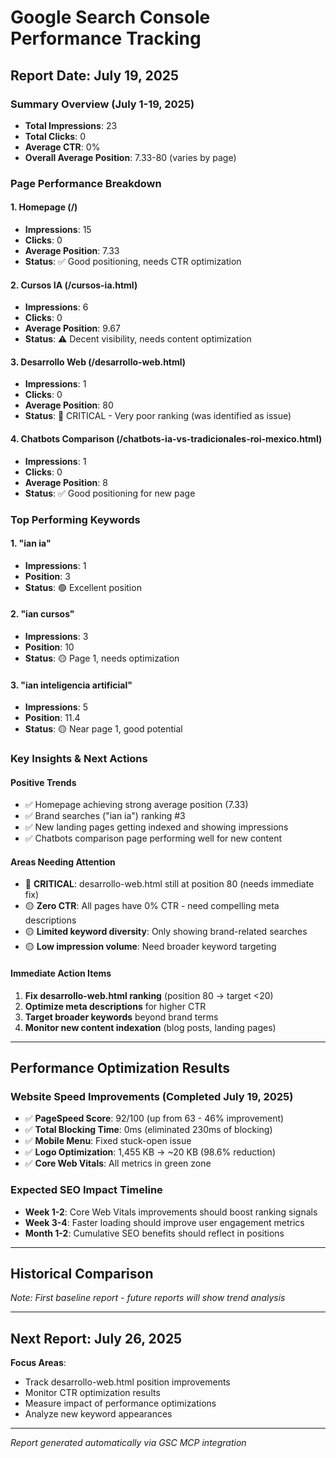# Google Search Console Performance Tracking

## Report Date: July 19, 2025

### Summary Overview (July 1-19, 2025)
- **Total Impressions**: 23
- **Total Clicks**: 0
- **Average CTR**: 0%
- **Overall Average Position**: 7.33-80 (varies by page)

### Page Performance Breakdown

#### 1. Homepage (/)
- **Impressions**: 15
- **Clicks**: 0
- **Average Position**: 7.33
- **Status**: ✅ Good positioning, needs CTR optimization

#### 2. Cursos IA (/cursos-ia.html)
- **Impressions**: 6
- **Clicks**: 0
- **Average Position**: 9.67
- **Status**: ⚠️ Decent visibility, needs content optimization

#### 3. Desarrollo Web (/desarrollo-web.html)
- **Impressions**: 1
- **Clicks**: 0
- **Average Position**: 80
- **Status**: 🔴 CRITICAL - Very poor ranking (was identified as issue)

#### 4. Chatbots Comparison (/chatbots-ia-vs-tradicionales-roi-mexico.html)
- **Impressions**: 1
- **Clicks**: 0
- **Average Position**: 8
- **Status**: ✅ Good positioning for new page

### Top Performing Keywords

#### 1. "ian ia"
- **Impressions**: 1
- **Position**: 3
- **Status**: 🟢 Excellent position

#### 2. "ian cursos"
- **Impressions**: 3
- **Position**: 10
- **Status**: 🟡 Page 1, needs optimization

#### 3. "ian inteligencia artificial"
- **Impressions**: 5
- **Position**: 11.4
- **Status**: 🟡 Near page 1, good potential

### Key Insights & Next Actions

#### Positive Trends
- ✅ Homepage achieving strong average position (7.33)
- ✅ Brand searches ("ian ia") ranking #3
- ✅ New landing pages getting indexed and showing impressions
- ✅ Chatbots comparison page performing well for new content

#### Areas Needing Attention
- 🔴 **CRITICAL**: desarrollo-web.html still at position 80 (needs immediate fix)
- 🟡 **Zero CTR**: All pages have 0% CTR - need compelling meta descriptions
- 🟡 **Limited keyword diversity**: Only showing brand-related searches
- 🟡 **Low impression volume**: Need broader keyword targeting

#### Immediate Action Items
1. **Fix desarrollo-web.html ranking** (position 80 → target <20)
2. **Optimize meta descriptions** for higher CTR
3. **Target broader keywords** beyond brand terms
4. **Monitor new content indexation** (blog posts, landing pages)

---

## Performance Optimization Results

### Website Speed Improvements (Completed July 19, 2025)
- ✅ **PageSpeed Score**: 92/100 (up from 63 - 46% improvement)
- ✅ **Total Blocking Time**: 0ms (eliminated 230ms of blocking)
- ✅ **Mobile Menu**: Fixed stuck-open issue
- ✅ **Logo Optimization**: 1,455 KB → ~20 KB (98.6% reduction)
- ✅ **Core Web Vitals**: All metrics in green zone

### Expected SEO Impact Timeline
- **Week 1-2**: Core Web Vitals improvements should boost ranking signals
- **Week 3-4**: Faster loading should improve user engagement metrics
- **Month 1-2**: Cumulative SEO benefits should reflect in positions

---

## Historical Comparison
*Note: First baseline report - future reports will show trend analysis*

---

## Next Report: July 26, 2025
**Focus Areas**: 
- Track desarrollo-web.html position improvements
- Monitor CTR optimization results  
- Measure impact of performance optimizations
- Analyze new keyword appearances

---

*Report generated automatically via GSC MCP integration*